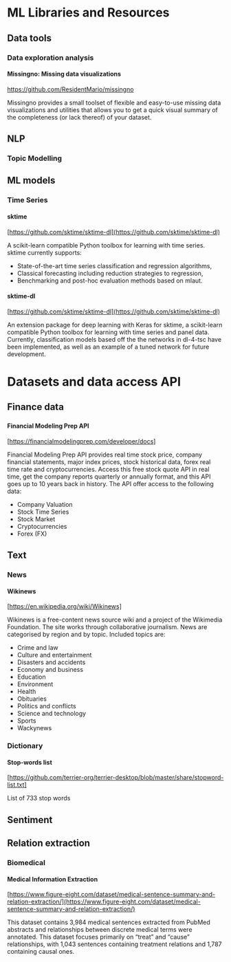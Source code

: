 # ML Libraries and Resources
## Data tools
### Data exploration analysis 
#### Missingno: Missing data visualizations
https://github.com/ResidentMario/missingno

Missingno provides a small toolset of flexible and easy-to-use missing data visualizations and utilities that allows you to get a quick visual summary of the completeness (or lack thereof) of your dataset.
## NLP
### Topic Modelling
## ML models
### Time Series
#### sktime
[https://github.com/sktime/sktime-dl](https://github.com/sktime/sktime-dl)

A scikit-learn compatible Python toolbox for learning with time series. sktime currently supports:
- State-of-the-art time series classification and regression algorithms,
- Classical forecasting including reduction strategies to regression,
- Benchmarking and post-hoc evaluation methods based on mlaut.
#### sktime-dl
[https://github.com/sktime/sktime-dl](https://github.com/sktime/sktime-dl)

An extension package for deep learning with Keras for sktime, a scikit-learn compatible Python toolbox for learning with time series and panel data. Currently, classification models based off the the networks in dl-4-tsc have been implemented, as well as an example of a tuned network for future development.

# Datasets and data access API
## Finance data
###
#### Financial Modeling Prep API
[https://financialmodelingprep.com/developer/docs]

Financial Modeling Prep API provides real time stock price, company financial statements, major index prices, stock historical data, forex real time rate and cryptocurrencies. Access this free stock quote API in real time, get the company reports quarterly or annually format, and this API goes up to 10 years back in history. The API offer access to the following data: 
- Company Valuation
- Stock Time Series
- Stock Market
- Cryptocurrencies
- Forex (FX)

## Text
### News
#### Wikinews
[https://en.wikipedia.org/wiki/Wikinews]

Wikinews is a free-content news source wiki and a project of the Wikimedia Foundation. The site works through collaborative journalism. News are categorised by region and by topic. Included topics are: 
- Crime and law 
- Culture and entertainment 
- Disasters and accidents 
- Economy and business 
- Education 
- Environment 
- Health 
- Obituaries 
- Politics and conflicts 
- Science and technology 
- Sports 
- Wackynews

### Dictionary
#### Stop-words list
[https://github.com/terrier-org/terrier-desktop/blob/master/share/stopword-list.txt]

List of 733 stop words

## Sentiment


## Relation extraction
### Biomedical
#### Medical Information Extraction
[https://www.figure-eight.com/dataset/medical-sentence-summary-and-relation-extraction/](https://www.figure-eight.com/dataset/medical-sentence-summary-and-relation-extraction/)

This dataset contains 3,984 medical sentences extracted from PubMed abstracts and relationships between discrete medical terms were annotated. This dataset focuses primarily on “treat” and “cause” relationships, with 1,043 sentences containing treatment relations and 1,787 containing causal ones.
